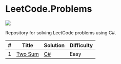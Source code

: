 # LeetCode.Problems
![](https://shields.io/badge/language-csharp-blueviolet.svg)

Repository for solving LeetCode problems using C#.

| # | Title | Solution | Difficulty |
|---| ----- | -------- | ---------- |
|1|[Two Sum](https://leetcode.com/problems/two-sum/)|[C#](https://github.com/alexeychuvagin/LeetCode.Problems/blob/master/LeetCode.Problems/TwoSum.cs)|Easy|